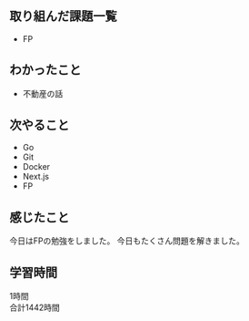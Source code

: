 ## 取り組んだ課題一覧
- FP

## わかったこと
- 不動産の話

## 次やること
- Go
- Git
- Docker
- Next.js
- FP

## 感じたこと
今日はFPの勉強をしました。
今日もたくさん問題を解きました。

## 学習時間
1時間<br />
合計1442時間
